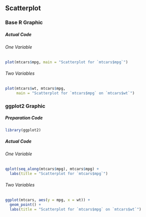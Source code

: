 ## Scatterplot
### Base R Graphic
##### Actual Code
###### One Variable
```r
plot(mtcars$mpg, main = "Scatterplot for `mtcars$mpg`")
```
###### Two Variables
```r
plot(mtcars$wt, mtcars$mpg,
     main = "Scatterplot for `mtcars$mpg` on `mtcars$wt`")
```
### ggplot2 Graphic
##### Preparation Code
```r
library(ggplot2)
```
##### Actual Code
###### One Variable
```r
qplot(seq_along(mtcars$mpg), mtcars$mpg) +
  labs(title = "Scatterplot for `mtcars$mpg`")
```
###### Two Variables
```r
ggplot(mtcars, aes(y = mpg, x = wt)) +
  geom_point() +
  labs(title = "Scatterplot for `mtcars$mpg` on `mtcars$wt`")
```
